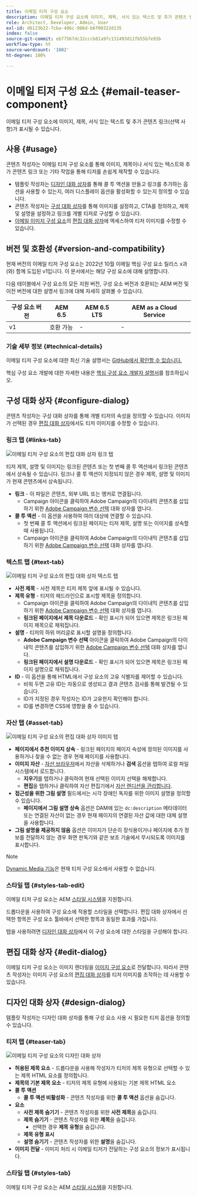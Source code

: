 ```yaml
---
title: 이메일 티저 구성 요소
description: 이메일 티저 구성 요소에 이미지, 제목, 서식 있는 텍스트 및 추가 콘텐츠 링크(선택 사항)가 표시될 수 있습니다.
role: Architect, Developer, Admin, User
exl-id: d6123b22-7cba-406c-986d-b6f00322d135
index: false
source-git-commit: eb77567dc32cccb81a9fc131493d11fb55b7e93b
workflow-type: ht
source-wordcount: '1002'
ht-degree: 100%

---
```



# 이메일 티저 구성 요소 {#email-teaser-component}

이메일 티저 구성 요소에 이미지, 제목, 서식 있는 텍스트 및 추가 콘텐츠 링크(선택 사항)가 표시될 수 있습니다.

## 사용 {#usage}

콘텐츠 작성자는 이메일 티저 구성 요소를 통해 이미지, 제목이나 서식 있는 텍스트와 추가 콘텐츠 링크 또는 기타 작업을 통해 티저를 손쉽게 제작할 수 있습니다.

* 템플릿 작성자는 [디자인 대화 상자](#design-dialog)를 통해 콜 투 액션을 만들고 링크를 추가하는 옵션을 사용할 수 있는지, 여러 디스플레이 옵션을 활성화할 수 있는지 정의할 수 있습니다.
* 콘텐츠 작성자는 [구성 대화 상자](#configure-dialog)를 통해 이미지를 설정하고, CTA를 정의하고, 제목 및 설명을 설정하고 링크를 개별 티저로 구성할 수 있습니다.
* [이메일 이미지 구성 요소](image.md)의 [편집 대화 상자](image.md#edit-dialog)에 액세스하여 티저 이미지를 수정할 수 있습니다.

## 버전 및 호환성 {#version-and-compatibility}

현재 버전의 이메일 티저 구성 요소는 2022년 10월 이메일 핵심 구성 요소 릴리스 x과(와) 함께 도입된 v1입니다. 이 문서에서는 해당 구성 요소에 대해 설명합니다.

다음 테이블에서 구성 요소의 모든 지원 버전, 구성 요소 버전과 호환되는 AEM 버전 및 이전 버전에 대한 설명서 링크에 대해 자세히 살펴볼 수 있습니다.

| 구성 요소 버전 | AEM 6.5 | AEM 6.5 LTS | AEM as a Cloud Service |
|---|---|---|---|
| v1 | 호환 가능 | - | - |

### 기술 세부 정보 {#technical-details}

이메일 티저 구성 요소에 대한 최신 기술 설명서는 [GitHub에서 확인할 수 있습니다.](https://adobe.com/go/aem_cmp_tech_email_teaser_v1_kr)

핵심 구성 요소 개발에 대한 자세한 내용은 [핵심 구성 요소 개발자 설명서](/help/developing/overview.md)를 참조하십시오.

## 구성 대화 상자 {#configure-dialog}

콘텐츠 작성자는 구성 대화 상자를 통해 개별 티저의 속성을 정의할 수 있습니다. 이미지가 선택된 경우 [편집 대화 상자](#edit-dialog)에서도 티저 이미지를 수정할 수 있습니다.

### 링크 탭 {#links-tab}

![이메일 티저 구성 요소의 편집 대화 상자 링크 탭](/help/email/assets/email-teaser-edit-links.png)

티저 제목, 설명 및 이미지는 링크된 콘텐츠 또는 첫 번째 콜 투 액션에서 링크된 콘텐츠에서 상속될 수 있습니다. 링크나 콜 투 액션이 지정되지 않은 경우 제목, 설명 및 이미지가 현재 콘텐츠에서 상속됩니다.

* **링크** - 이 파일은 콘텐츠, 외부 URL 또는 앵커로 연결됩니다.
   * Campaign 아이콘을 클릭하여 Adobe Campaign의 다이내믹 콘텐츠를 삽입하기 위한 [Adobe Campaign 변수 선택](/help/email/campaign-variables.md) 대화 상자를 엽니다.
* **콜 투 액션** - 이 옵션을 사용하여 여러 대상에 연결할 수 있습니다.
   * 첫 번째 콜 투 액션에서 링크된 페이지는 티저 제목, 설명 또는 이미지를 상속할 때 사용됩니다.
   * Campaign 아이콘을 클릭하여 Adobe Campaign의 다이내믹 콘텐츠를 삽입하기 위한 [Adobe Campaign 변수 선택](/help/email/campaign-variables.md) 대화 상자를 엽니다.

### 텍스트 탭 {#text-tab}

![이메일 티저 구성 요소의 편집 대화 상자 텍스트 탭](/help/email/assets/email-teaser-edit-text.png)

* **사전 제목** - 사전 제목은 티저 제목 앞에 표시될 수 있습니다.
* **제목 유형** - 티저의 헤드라인으로 표시할 제목을 정의합니다.
   * Campaign 아이콘을 클릭하여 Adobe Campaign의 다이내믹 콘텐츠를 삽입하기 위한 [Adobe Campaign 변수 선택](/help/email/campaign-variables.md) 대화 상자를 엽니다.
   * **링크된 페이지에서 제목 다운로드** - 확인 표시가 되어 있으면 제목은 링크된 페이지 제목으로 채워집니다.
* **설명** - 티저의 하위 머리글로 표시할 설명을 정의합니다.
   * **Adobe Campaign 변수 선택** 아이콘을 클릭하여 Adobe Campaign의 다이내믹 콘텐츠를 삽입하기 위한 [Adobe Campaign 변수 선택](/help/email/campaign-variables.md) 대화 상자를 엽니다.
   * **링크된 페이지에서 설명 다운로드** - 확인 표시가 되어 있으면 제목은 링크된 페이지 설명으로 채워집니다.
* **ID** - 이 옵션을 통해 HTML에서 구성 요소의 고유 식별자를 제어할 수 있습니다.
   * 비워 두면 고유 ID는 자동으로 생성되고 결과 콘텐츠 검사를 통해 발견될 수 있습니다.
   * ID가 지정된 경우 작성자는 ID가 고유한지 확인해야 합니다.
   * ID를 변경하면 CSS에 영향을 줄 수 있습니다.

### 자산 탭 {#asset-tab}

![이메일 티저 구성 요소의 편집 대화 상자 이미지 탭](/help/email/assets/email-teaser-edit-image.png)

* **페이지에서 추천 이미지 상속** - 링크된 페이지의 페이지 속성에 정의된 이미지를 사용하거나 찾을 수 없는 경우 현재 페이지를 사용합니다.
* **이미지 자산** - [자산 브라우저](https://experienceleague.adobe.com/docs/experience-manager-cloud-service/sites/authoring/fundamentals/environment-tools.html?lang=ko)에서 자산을 삭제하거나 **검색** 옵션을 탭하여 로컬 파일 시스템에서 로드합니다.
   * **지우기**&#x200B;를 탭하거나 클릭하여 현재 선택된 이미지 선택을 해제합니다.
   * **편집**&#x200B;을 탭하거나 클릭하여 자산 편집기에서 [자산 렌디션을 관리합니다](https://experienceleague.adobe.com/docs/experience-manager-cloud-service/assets/manage/manage-digital-assets.html?lang=ko).
* **접근성을 위한 그림 설명** 필드에서는 시각 장애인 독자를 위한 이미지 설명을 정의할 수 있습니다.
   * **페이지에서 그림 설명 상속** 옵션은 DAM에 있는 `dc:description` 메타데이터 또는 연결된 자산이 없는 경우 현재 페이지의 연결된 자산 값에 대한 대체 설명을 사용합니다.
* **그림 설명을 제공하지 않음** 옵션은 이미지가 단순히 장식용이거나 페이지에 추가 정보를 전달하지 않는 경우 화면 판독기와 같은 보조 기술에서 무시되도록 이미지를 표시합니다.

>[!NOTE]
>
>[Dynamic Media 기능](image.md#dynamic-media)은 현재 티저 구성 요소에서 사용할 수 없습니다.

### 스타일 탭 {#styles-tab-edit}

이메일 티저 구성 요소는 AEM [스타일 시스템](/help/get-started/authoring.md#component-styling)을 지원합니다.

드롭다운을 사용하여 구성 요소에 적용할 스타일을 선택합니다. 편집 대화 상자에서 선택한 항목은 구성 요소 툴바에서 선택한 항목과 동일한 효과를 가집니다.

탭을 사용하려면 [디자인 대화 상자](#design-dialog)에서 이 구성 요소에 대한 스타일을 구성해야 합니다.

## 편집 대화 상자 {#edit-dialog}

이메일 티저 구성 요소는 이미지 렌더링을 [이미지 구성 요소](image.md)로 전달합니다. 따라서 콘텐츠 작성자는 이미지 구성 요소의 [편집 대화 상자](image.md#edit-dialog)를 티저 이미지를 조작하는 데 사용할 수 있습니다.

## 디자인 대화 상자 {#design-dialog}

템플릿 작성자는 디자인 대화 상자를 통해 구성 요소 사용 시 필요한 티저 옵션을 정의할 수 있습니다.

### 티저 탭 {#teaser-tab}

![이메일 티저 구성 요소의 디자인 대화 상자](/help/email/assets/email-teaser-design.png)

* **허용된 제목 요소** - 드롭다운을 사용해 작성자가 티저의 제목 유형으로 선택할 수 있는 제목 HTML 요소를 정의합니다.
* **제목의 기본 제목 요소** - 티저의 제목 유형에 사용되는 기본 제목 HTML 요소
* **콜 투 액션**
   * **콜 투 액션 비활성화** - 콘텐츠 작성자를 위한 **콜 투 액션** 옵션을 숨깁니다.
* **요소**
   * **사전 제목 숨기기** - 콘텐츠 작성자를 위한 **사전 제목**&#x200B;을 숨깁니다.
   * **제목 숨기기** - 콘텐츠 작성자를 위한 **제목**&#x200B;을 숨깁니다.
      * 선택한 경우 **제목 유형**&#x200B;을 숨깁니다.
   * **제목 유형 표시**
   * **설명 숨기기** - 콘텐츠 작성자를 위한 **설명**&#x200B;을 숨깁니다.
* **이미지 전달** - 이미지 처리 시 이메일 티저가 전달하는 구성 요소의 정보가 표시됩니다.

### 스타일 탭 {#styles-tab}

이메일 티저 구성 요소는 AEM [스타일 시스템](/help/get-started/authoring.md#component-styling)을 지원합니다.
